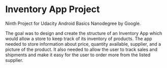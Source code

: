 # Inventory App Project

Ninth Project for Udacity Android Basics Nanodegree by Google.

The goal was to design and create the structure of an Inventory App which would allow a store to keep track of its inventory of products.
The app needed to store information about price, quantity available, supplier, and a picture of the product.
It also needed to allow the user to track sales and shipments and make it easy for the user to order more from the listed supplier.
